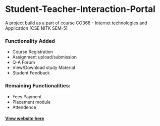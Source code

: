 # Student-Teacher-Interaction-Portal
A project build as a part of course CO368 - Internet technologies and Application [CSE NITK SEM-5]

### Functionality Added
* Course Registration
* Assignment upload/submission
* Q-A Forum
* View/Download study Material
* Student Feedback

### Remaining Functionalities:
* Fees Payment
* Placement module
* Attendence

#### [View website here](https://workpurpose.000webhostapp.com)
